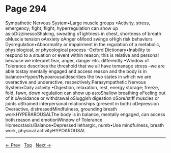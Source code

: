 # Page 294

Sympathetic Nervous System•Large muscle groups •Activity, stress, emergency; fight, flight, hyperregulation can show up as:oDizzinessoShaking, sweating oTightness in chest, shortness of breath oMuscle tension oAnxiety oAnger oMood swings oHigh risk behaviors Dysregulation•Abnormality or impairment in the regulation of a metabolic, physiological, or phycological process -Oxford Dictionary•Inability to respond to a situation or event within reason; this is relative and personal because we interpret fear, anger, danger etc. differently •Window of Tolerance describes the threshold that we all have tomanage stress –we are able tostay mentally engaged and access reason and the body is in balance•Hyper/Hypoarousaldescribes the two states in which we are overactive and underactive, respectively.Parasympathetic Nervous System•Daily activity •Digestion, relaxation, rest, energy storage; freeze, fold, fawn, down regulation can show up as:oShallow breathing oFeeling out of it oAvoidance or withdrawal oSluggish digestion oSore/stiff muscles or joints oStrained interpersonal relationships (present in both) oDepression
Overactive, distressedMindfulness, grounding breath workHYPERAROUSALThe body is in balance, mentally engaged, can access both reason and emotionWindow of Tolerance Homeostasis/Balance•Depressed lethargic, numb•Use mindfulness, breath work, physical activityHYPOAROUSAL


---
[← Prev](/pages/page-293.md) &nbsp; [Top](/index.md) &nbsp; [Next →](/pages/page-295.md)
